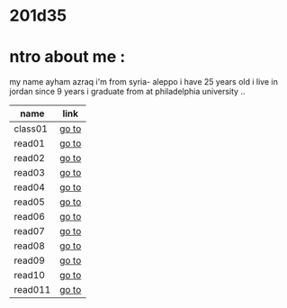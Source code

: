 # 201d35
# ntro about me :

my name ayham azraq i'm from syria- aleppo i have 25 years old i live in jordan since 9 years i graduate from at philadelphia university ..    

| name |link |
| ----------- | ----------- |
| class01 | [go to](class-01.md) |
| read01 | [go to](read01.md) |
| read02 | [go to](read02.md) |
| read03 | [go to](read03.md) |
| read04 | [go to](read04.md) |
| read05 | [go to](read05.md) |
| read06 | [go to](read06.md) |
| read07 | [go to](read07.md) |
| read08 | [go to](read08.md) |
| read09 | [go to](read09.md) |
| read10 | [go to](read10.md) |
| read011 | [go to](read011.md) |